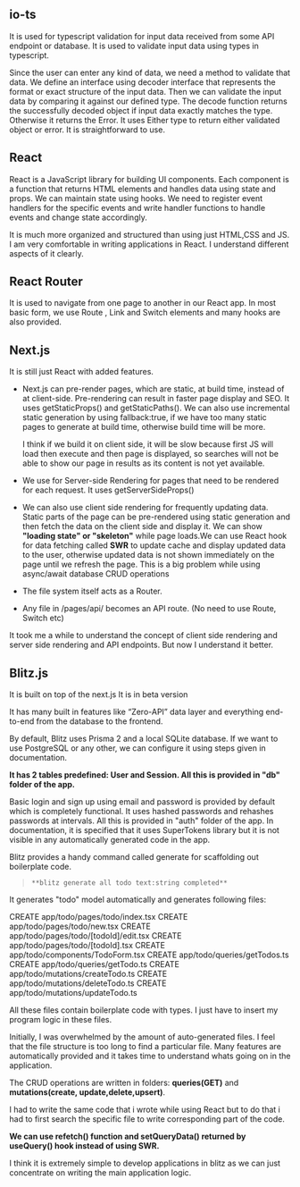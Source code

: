 ## io-ts

It is used for typescript validation for input data received from some API endpoint or database.
It is used to validate input data using types in typescript.

Since the user can enter any kind of data, we need a method to validate that data. We define an interface using decoder interface that represents the format or exact structure of the input data. Then we can validate the input data by comparing it against our defined type. The decode function returns the successfully decoded object if input data exactly matches the type. Otherwise it returns the Error. It uses Either type to return either validated object or error. It is straightforward to use.


## React

React is a JavaScript library for building UI components.
Each component is a function that returns HTML elements and handles data using state and props. We can maintain state using hooks. We need to register event handlers for the specific events and write handler functions to handle events and change state accordingly.

It is much more organized and structured than using just HTML,CSS and JS.
I am very comfortable in writing applications in React. I understand different aspects of it clearly.

## React Router

It is used to navigate from one page to another in our React app.
In most basic form, we use Route , Link and Switch elements and many hooks are also provided.


## Next.js

It is still just React with added features.

  - Next.js can pre-render pages, which are static, at build time, instead of at client-side. Pre-rendering can result in faster page display and SEO. It uses getStaticProps() and getStaticPaths(). We can also use incremental static generation by using fallback:true, if we have too many static pages to generate at build time, otherwise build time will be more. 

    I think if we build it on client side, it will be slow because first JS will load then execute and then page is displayed, so searches will not be able to show our page in results as its content is not yet available.

  - We use for Server-side Rendering for pages that need to be rendered for each request. It uses getServerSideProps()

  - We can also use client side rendering for frequently updating data. Static parts of the page can be pre-rendered using static generation and then fetch the data on the client side and display it.
  We can show **"loading state" or "skeleton"** while page loads.We can use React hook for data fetching called **SWR** to update cache and display updated data to the user, otherwise updated data is not shown immediately on the page until we refresh the page. This is a big problem while using async/await database CRUD operations

  - The file system itself acts as a Router.
  - Any file in /pages/api/ becomes an API route.
    (No need to use Route, Switch etc)

It took me a while to understand the concept of client side rendering and server side rendering and API endpoints. But now I understand it better.


## Blitz.js

It is built on top of the next.js
It is in beta version

It has many built in features like “Zero-API” data layer and everything end-to-end from the database to the frontend.

By default, Blitz uses Prisma 2 and a local SQLite database. If we want to use PostgreSQL or any other, we can configure it using steps given in documentation.

**It has 2 tables predefined: User and Session. All this is provided in "db" folder of the app.**

Basic login and sign up using email and password is provided by default which is completely functional. It uses hashed passwords and rehashes passwords at intervals. All this is provided in "auth" folder of the app. In documentation, it is specified that it uses SuperTokens library but it is not visible in any automatically generated code in the app.

Blitz provides a handy command called generate for scaffolding out boilerplate code.

>     **blitz generate all todo text:string completed**

It generates "todo" model automatically and generates following files:

CREATE    app/todo/pages/todo/index.tsx
CREATE    app/todo/pages/todo/new.tsx
CREATE    app/todo/pages/todo/[todoId]/edit.tsx
CREATE    app/todo/pages/todo/[todoId].tsx
CREATE    app/todo/components/TodoForm.tsx
CREATE    app/todo/queries/getTodos.ts
CREATE    app/todo/queries/getTodo.ts
CREATE    app/todo/mutations/createTodo.ts
CREATE    app/todo/mutations/deleteTodo.ts
CREATE    app/todo/mutations/updateTodo.ts

All these files contain boilerplate code with types. I just have to insert my program logic in these files.

Initially, I was overwhelmed by the amount of  auto-generated files.
I feel that the file structure is too long to find a particular file.
Many features are automatically provided and it takes time to understand whats going on in the application.

The CRUD operations are written in folders: **queries(GET)** and **mutations(create, update,delete,upsert)**.


I had to write the same code that i wrote while using React but to do that i had to first search the specific file to write corresponding
part of the code.

**We can use refetch() function and setQueryData() returned by useQuery() hook instead of using SWR.**

I think it is extremely simple to develop applications in blitz as we can just concentrate on writing the main application logic.




